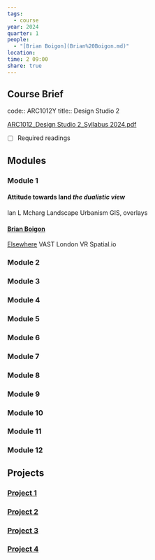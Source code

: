 ```yaml
---
tags:
  - course
year: 2024
quarter: 1
people:
  - "[Brian Boigon](Brian%20Boigon.md)"
location: 
time: 2 09:00
share: true
---
```


## Course Brief

code:: ARC1012Y
title:: Design Studio 2

[ARC1012_Design Studio 2_Syllabus 2024.pdf](file:///D:%5COneDrive%20-%20University%20of%20Toronto%5C_twp%5CDocument%5CScholar%5CUTOR%5C2024-01%5CARC1012Y%5CARC1012_Design%20Studio%202_Syllabus%202024.pdf)

- [ ] Required readings

## Modules

### Module 1
#### Attitude towards land _the dualistic view_
Ian L Mcharg
Landscape Urbanism
GIS, overlays

#### [Brian Boigon](Brian%20Boigon.md)
[Elsewhere](https://www.elsewhereishere.com)
VAST London
VR Spatial.io
### Module 2

### Module 3

### Module 4

### Module 5

### Module 6

### Module 7

### Module 8

### Module 9

### Module 10

### Module 11

### Module 12


## Projects

### [Project 1](../../Projects/2024/Design%20Studio%202%20-%20Project%201/index.md)

### [Project 2](Projects/Design%20Studio%202%20-%20Project%202.md)

### [Project 3](Projects/Design%20Studio%202%20-%20Project%203.md)

### [Project 4](Projects/Design%20Studio%202%20-%20Project%204.md)
